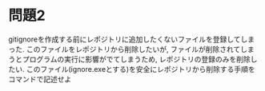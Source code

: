 # 問題2
gitignoreを作成する前にレポジトリに追加したくないファイルを登録してしまった.
このファイルをレポジトリから削除したいが, ファイルが削除されてしまうとプログラムの実行に影響がでてしまうため, レポジトリの登録のみを削除したい.
このファイル(ignore.exeとする)を安全にレポジトリから削除する手順をコマンドで記述せよ


